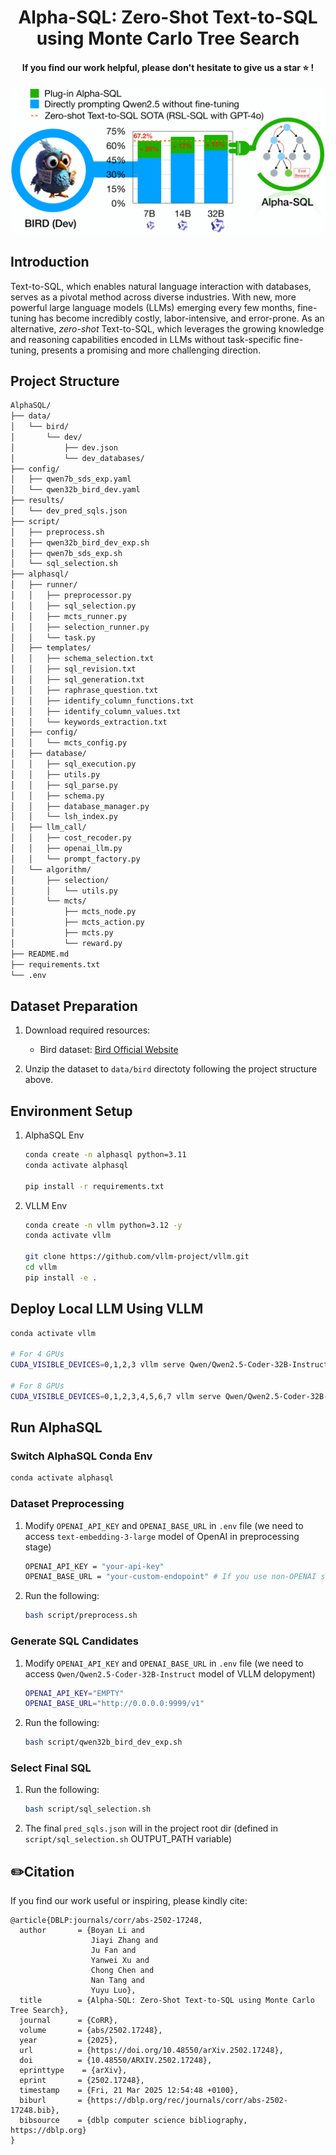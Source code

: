 <h1 align="center">Alpha-SQL: Zero-Shot Text-to-SQL using Monte Carlo Tree Search</h1>
<h4 align="center">If you find our work helpful, please don't hesitate to give us a star ⭐ !</h4>

<div align="center">
  <img src="assets/intro-figure.png" alt="Introduction Figure" width="600"/>
</div>

## Introduction
Text-to-SQL, which enables natural language interaction with databases, serves as a pivotal method across diverse industries.
With new, more powerful large language models (LLMs) emerging every few months, fine-tuning has become incredibly costly, labor-intensive, and error-prone. As an alternative, *zero-shot* Text-to-SQL, which leverages the growing knowledge and reasoning capabilities encoded in LLMs without task-specific fine-tuning, presents a promising and more challenging direction.

## Project Structure
```bash
AlphaSQL/
├── data/
│   └── bird/
│       └── dev/
│           ├── dev.json
│           └── dev_databases/
├── config/
│   ├── qwen7b_sds_exp.yaml
│   └── qwen32b_bird_dev.yaml
├── results/
│   └── dev_pred_sqls.json
├── script/
│   ├── preprocess.sh
│   ├── qwen32b_bird_dev_exp.sh
│   ├── qwen7b_sds_exp.sh
│   └── sql_selection.sh
├── alphasql/
│   ├── runner/
│   │   ├── preprocessor.py
│   │   ├── sql_selection.py
│   │   ├── mcts_runner.py
│   │   ├── selection_runner.py
│   │   └── task.py
│   ├── templates/
│   │   ├── schema_selection.txt
│   │   ├── sql_revision.txt
│   │   ├── sql_generation.txt
│   │   ├── raphrase_question.txt
│   │   ├── identify_column_functions.txt
│   │   ├── identify_column_values.txt
│   │   └── keywords_extraction.txt
│   ├── config/
│   │   └── mcts_config.py
│   ├── database/
│   │   ├── sql_execution.py
│   │   ├── utils.py
│   │   ├── sql_parse.py
│   │   ├── schema.py
│   │   ├── database_manager.py
│   │   └── lsh_index.py
│   ├── llm_call/
│   │   ├── cost_recoder.py
│   │   ├── openai_llm.py
│   │   └── prompt_factory.py
│   └── algorithm/
│       ├── selection/
│       │   └── utils.py
│       └── mcts/
│           ├── mcts_node.py
│           ├── mcts_action.py
│           ├── mcts.py
│           └── reward.py
├── README.md
├── requirements.txt
└── .env
```

## Dataset Preparation

1. Download required resources:
   - Bird dataset: [Bird Official Website](https://bird-bench.github.io/)

2. Unzip the dataset to `data/bird` directoty following the project structure above.


## Environment Setup

1. AlphaSQL Env
    ```bash
    conda create -n alphasql python=3.11
    conda activate alphasql

    pip install -r requirements.txt
    ```

2. VLLM Env
    ```bash
    conda create -n vllm python=3.12 -y
    conda activate vllm

    git clone https://github.com/vllm-project/vllm.git
    cd vllm
    pip install -e .
    ```

## Deploy Local LLM Using VLLM
```bash
conda activate vllm

# For 4 GPUs
CUDA_VISIBLE_DEVICES=0,1,2,3 vllm serve Qwen/Qwen2.5-Coder-32B-Instruct --served-model-name Qwen/Qwen2.5-Coder-32B-Instruct --port 9999 -tp 4

# For 8 GPUs
CUDA_VISIBLE_DEVICES=0,1,2,3,4,5,6,7 vllm serve Qwen/Qwen2.5-Coder-32B-Instruct --served-model-name Qwen/Qwen2.5-Coder-32B-Instruct --port 9999 -tp 8
```

## Run AlphaSQL

### Switch AlphaSQL Conda Env
```bash
conda activate alphasql
```

### Dataset Preprocessing

1. Modify `OPENAI_API_KEY` and `OPENAI_BASE_URL` in `.env` file (we need to access `text-embedding-3-large` model of OpenAI in preprocessing stage)
    ```bash
    OPENAI_API_KEY = "your-api-key"
    OPENAI_BASE_URL = "your-custom-endopoint" # If you use non-OPENAI services

2. Run the following:
    ```bash
    bash script/preprocess.sh
    ```

### Generate SQL Candidates

1. Modify `OPENAI_API_KEY` and `OPENAI_BASE_URL` in `.env` file (we need to access `Qwen/Qwen2.5-Coder-32B-Instruct` model of VLLM delopyment)
    ```bash
    OPENAI_API_KEY="EMPTY"
    OPENAI_BASE_URL="http://0.0.0.0:9999/v1"
    ```

2. Run the following:
    ```bash
    bash script/qwen32b_bird_dev_exp.sh
    ```

### Select Final SQL

1. Run the following:
    ```bash
    bash script/sql_selection.sh
    ```

3. The final `pred_sqls.json` will in the project root dir (defined in `script/sql_selection.sh` OUTPUT_PATH variable)

## ✏️Citation
If you find our work useful or inspiring, please kindly cite:
```
@article{DBLP:journals/corr/abs-2502-17248,
  author       = {Boyan Li and
                  Jiayi Zhang and
                  Ju Fan and
                  Yanwei Xu and
                  Chong Chen and
                  Nan Tang and
                  Yuyu Luo},
  title        = {Alpha-SQL: Zero-Shot Text-to-SQL using Monte Carlo Tree Search},
  journal      = {CoRR},
  volume       = {abs/2502.17248},
  year         = {2025},
  url          = {https://doi.org/10.48550/arXiv.2502.17248},
  doi          = {10.48550/ARXIV.2502.17248},
  eprinttype    = {arXiv},
  eprint       = {2502.17248},
  timestamp    = {Fri, 21 Mar 2025 12:54:48 +0100},
  biburl       = {https://dblp.org/rec/journals/corr/abs-2502-17248.bib},
  bibsource    = {dblp computer science bibliography, https://dblp.org}
}
```